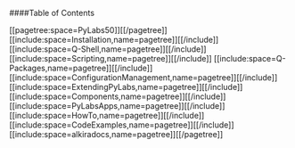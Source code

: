 ####Table of Contents

[[pagetree:space=PyLabs50]][[/pagetree]]
[[include:space=Installation,name=pagetree]][[/include]]
[[include:space=Q-Shell,name=pagetree]][[/include]]
[[include:space=Scripting,name=pagetree]][[/include]]
[[include:space=Q-Packages,name=pagetree]][[/include]]
[[include:space=ConfigurationManagement,name=pagetree]][[/include]]
[[include:space=ExtendingPyLabs,name=pagetree]][[/include]]
[[include:space=Components,name=pagetree]][[/include]]
[[include:space=PyLabsApps,name=pagetree]][[/include]]
[[include:space=HowTo,name=pagetree]][[/include]]
[[include:space=CodeExamples,name=pagetree]][[/include]]
[[include:space=alkiradocs,name=pagetree]][[/pagetree]]
